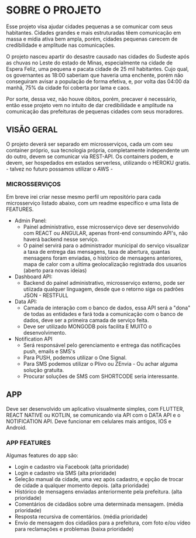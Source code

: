 # SOBRE O PROJETO
  Esse projeto visa ajudar cidades pequenas a se comunicar com seus habitantes. Cidades grandes e mais estruturadas têem comunicação em massa e mídia ativa bem ampla, porém, cidades pequenas carecem de credibilidade e amplitude nas comunicações.
 
  O projeto nasceu apartir do desastre causado nas cidades do Sudeste após as chuvas no Leste do estado de Minas, especialmente na cidade de Espera Feliz, uma pequena e pacata cidade de 25 mil habitantes. Cujo qual, os governantes as 18:00 saberiam que haveria uma enchente, porém não conseguiram avisar a população de forma efetiva, e, por volta das 04:00 da manhã, 75% da cidade foi coberta por lama e caos.
  
  Por sorte, dessa vez, não houve óbitos, porém, precaver é necessário, então esse projeto vem no intuito de dar credibilidade e amplitude na comunicação das prefeituras de pequenas cidades com seus moradores.

## VISÃO GERAL
  O projeto deverá ser separado em microsserviços, cada um com seu container próprio, sua tecnologia própria, completamente independente um do outro, devem se comunicar via REST-API. Os containers podem, e devem, ser hospedados em estados serverless, utilizando o HEROKU gratis. - talvez no futuro possamos utilizar o AWS -
  
### MICROSSERVIÇOS
Em breve irei criar nesse mesmo perfil um repositório para cada microsserviço listado abaixo, com um readme específico e uma lista de FEATURES.
- Admin Panel:
  + Painel administrativo, esse microsserviço deve ser desenvolvido com REACT ou ANGULAR, apenas front-end consumindo API's, não haverá backend nesse serviço.
  + O painel servirá para o administrador municipal do serviço visualizar a taxa de entrega das mensagens, taxa de abertura, quantas mensagens foram enviadas, o histórico de mensagens anteriores, mapa de calor com a ultima geolocalização registrada dos usuarios (aberto para novas ideias) 
- Dashboard API:
  + Backend do painel administrativo, microsserviço externo, pode ser utiizada qualquer linguagem, desde que o retorno siga os padrões JSON - RESTFULL
- Data API:
  + Camada de interação com o banco de dados, essa API será a "dona" de todas as entidades e fará toda a comunicação com o banco de dados, deve ser a primeira camada de serviço feita.
  + Deve ser utilizado MONGODB pois facilita E MUITO o desenvolvimento.
- Notification API
  + Será responsável pelo gerenciamento e entrega das notificações push, emails e SMS's
  + Para PUSH, podemos utilizar o One Signal.
  + Para SMS podemos utilizar o Plivo ou ZEnvia - Ou achar alguma solução gratuita.
  + Procurar soluções de SMS com SHORTCODE seria interessante.

## APP
  Deve ser desenvolvido um aplicativo visualmente simples, com FLUTTER, REACT NATIVE ou KOTLIN, se comunicando via API com o DATA API e o NOTIFICATION API. Deve funcionar em celulares mais antigos, IOS e Android.
  
### APP FEATURES
Algumas features do app são:
- Login e cadastro via Facebook (alta prioridade)
- Login e cadastro via SMS (alta prioridade)
- Seleção manual da cidade, uma vez após cadastro, e opção de trocar de cidade a qualquer momento depois. (alta prioridade)
- Histórico de mensagens enviadas anteriormente pela prefeitura. (alta prioridade)
- Comentários de cidadãos sobre uma determinada mensagem. (média prioridade)
- Resposta recursiva de comentários. (média prioridade)
- Envio de mensagem dos cidadãos para a prefeitura, com foto e/ou vídeo para reclamações e problemas (baixa prioridade)

